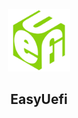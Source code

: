 <p align="center">
  <img width="100" height="100" src="Assets/icon.png">
  <h2 align="center">EasyUefi</h2>
</p>